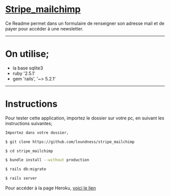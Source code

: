 # [Stripe_mailchimp](https://stripemaichimp.herokuapp.com/)

Ce Readme permet dans un formulaire de renseigner son adresse mail et de payer pour accéder à une newsletter.


------------------------------
# On utilise;

* la base sqlite3
* ruby '2.5.1'
* gem 'rails', '~> 5.2.1'


------------------------------
# Instructions #

Pour tester cette application, importez le dossier sur votre pc, en suivant les instructions suivantes;

```sh
Importez dans votre dossier,

$ git clone https://github.com/loundness/stripe_mailchimp

$ cd stripe_mailchimp

$ bundle install --without production

$ rails db:migrate

$ rails server
```

Pour accéder à la page Heroku, [voici le lien](https://stripemaichimp.herokuapp.com/)